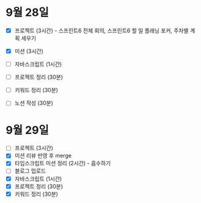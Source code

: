 # 9월 28일

- [x] 프로젝트 (3시간) - 스프린트6 전체 회의, 스프린트6 할 일 플래닝 포커, 주차별 계획 세우기
- [x] 미션 (3시간)
- [ ] 자바스크립트 (1시간)
- [ ] 프로젝트 정리 (30분)
- [ ] 키워드 정리 (30분)
- [ ] 노션 작성 (30분)


# 9월 29일

- [ ] 프로젝트 (3시간)
- [x] 미션 리뷰 반영 후 merge
- [x] 타입스크립트 미션 정리 (2시간) - 흡수하기
- [ ] 블로그 업로드
- [x] 자바스크립트 (1시간)
- [x] 프로젝트 정리 (30분)
- [x] 키워드 정리 (30분)
